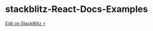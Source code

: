 # stackblitz-React-Docs-Examples

[Edit on StackBlitz ⚡️](https://stackblitz.com/edit/stackblitz-starters-kx6mmw)